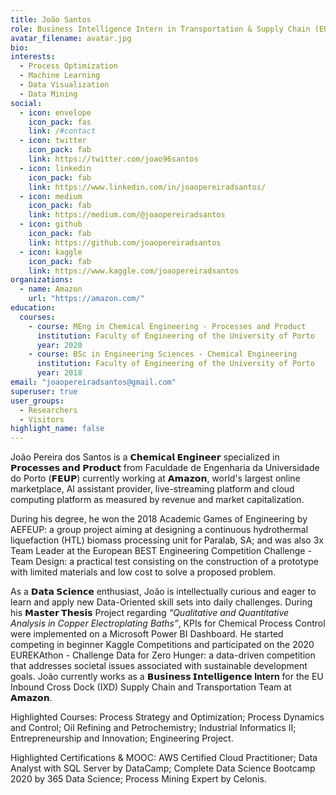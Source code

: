 ```yaml
---
title: João Santos
role: Business Intelligence Intern in Transportation & Supply Chain (EU IXD)
avatar_filename: avatar.jpg
bio:
interests:
  - Process Optimization
  - Machine Learning
  - Data Visualization
  - Data Mining
social:
  - icon: envelope
    icon_pack: fas
    link: /#contact
  - icon: twitter
    icon_pack: fab
    link: https://twitter.com/joao96santos
  - icon: linkedin
    icon_pack: fab
    link: https://www.linkedin.com/in/joaopereiradsantos/
  - icon: medium
    icon_pack: fab
    link: https://medium.com/@joaopereiradsantos
  - icon: github
    icon_pack: fab
    link: https://github.com/joaopereiradsantos
  - icon: kaggle
    icon_pack: fab
    link: https://www.kaggle.com/joaopereiradsantos
organizations:
  - name: Amazon
    url: "https://amazon.com/"
education:
  courses:
    - course: MEng in Chemical Engineering - Processes and Product
      institution: Faculty of Engineering of the University of Porto
      year: 2020
    - course: BSc in Engineering Sciences - Chemical Engineering
      institution: Faculty of Engineering of the University of Porto
      year: 2018
email: "joaopereiradsantos@gmail.com"
superuser: true
user_groups:
  - Researchers
  - Visitors
highlight_name: false
---
```


João Pereira dos Santos is a **𝗖𝗵𝗲𝗺𝗶𝗰𝗮𝗹 𝗘𝗻𝗴𝗶𝗻𝗲𝗲𝗿** specialized in **𝗣𝗿𝗼𝗰𝗲𝘀𝘀𝗲𝘀 𝗮𝗻𝗱 𝗣𝗿𝗼𝗱𝘂𝗰𝘁** from Faculdade de Engenharia da Universidade do Porto (**𝗙𝗘𝗨𝗣**) currently working at **𝗔𝗺𝗮𝘇𝗼𝗻**, world's largest online marketplace, AI assistant provider, live-streaming platform and cloud computing platform as measured by revenue and market capitalization.

During his degree, he won the 2018 Academic Games of Engineering by AEFEUP: a group project aiming at designing a continuous hydrothermal liquefaction (HTL) biomass processing unit for Paralab, SA; and was also 3x Team Leader at the European BEST Engineering Competition Challenge - Team Design: a practical test consisting on the construction of a prototype with limited materials and low cost to solve a proposed problem.

As a **𝗗𝗮𝘁𝗮 𝗦𝗰𝗶𝗲𝗻𝗰𝗲** enthusiast, João is intellectually curious and eager to learn and apply new Data-Oriented skill sets into daily challenges. During his **𝗠𝗮𝘀𝘁𝗲𝗿 𝗧𝗵𝗲𝘀𝗶𝘀** Project regarding _“Qualitative and Quantitative Analysis in Copper Electroplating Baths”_, KPIs for Chemical Process Control were implemented on a Microsoft Power BI Dashboard. He started competing in beginner Kaggle Competitions and participated on the 2020 EUREKAthon - Challenge Data for Zero Hunger: a data-driven competition that addresses societal issues associated with sustainable development goals. João currently works as a **𝗕𝘂𝘀𝗶𝗻𝗲𝘀𝘀 𝗜𝗻𝘁𝗲𝗹𝗹𝗶𝗴𝗲𝗻𝗰𝗲 Intern** for the EU Inbound Cross Dock (IXD) Supply Chain and Transportation Team at **𝗔𝗺𝗮𝘇𝗼𝗻**.

Highlighted Courses: Process Strategy and Optimization; Process Dynamics and Control; Oil Refining and Petrochemistry; Industrial Informatics II; Entrepreneurship and Innovation; Engineering Project.

Highlighted Certifications &  MOOC: AWS Certified Cloud Practitioner; Data Analyst with SQL Server by DataCamp; Complete Data Science Bootcamp 2020 by 365 Data Science; Process Mining Expert by Celonis. 

